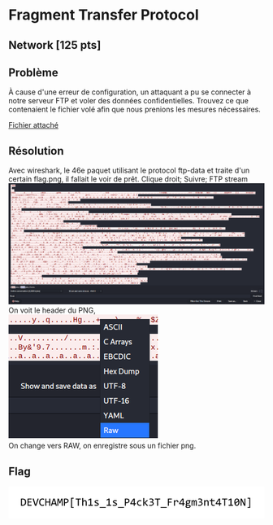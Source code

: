 # Fragment Transfer Protocol
## Network [125 pts]
## Problème 
À cause d'une erreur de configuration, un attaquant a pu se connecter à notre serveur FTP et voler des données confidentielles. Trouvez ce que contenaient le fichier volé afin que nous prenions les mesures nécessaires.  

[Fichier attaché](files/capture.pcapng)
## Résolution
Avec wireshark, le 46e paquet utilisant le protocol ftp-data et traite d'un certain flag.png, il fallait le voir de prêt. Clique droit;  Suivre; FTP stream  
![](files/stream.png)
On voit le header du PNG,  
![](files/raw.png)  
On change vers RAW, on enregistre sous un fichier png.  
## Flag
![](files/fragflag.png)

